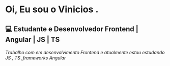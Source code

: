 <h1 align="left" >Oi, Eu sou o Vinicios .</h1>

<h2 align="Left"> 💻 Estudante e Desenvolvedor Frontend | Angular | JS | TS </h2> 
<h6> Trabalho com em desenvolvimento Frontend e atualmente estou estudando JS , TS ,frameworks Angular </p> 


 
